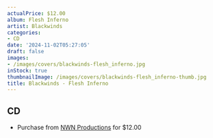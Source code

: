 ```yaml
---
actualPrice: $12.00
album: Flesh Inferno
artist: Blackwinds
categories:
- CD
date: '2024-11-02T05:27:05'
draft: false
images:
- /images/covers/blackwinds-flesh_inferno.jpg
inStock: true
thumbnailImage: /images/covers/blackwinds-flesh_inferno-thumb.jpg
title: Blackwinds - Flesh Inferno
---
```


## CD
* Purchase from [NWN Productions](http://shop.nwnprod.com/index.php?route=product/product&path=93&product_id=19913&sort=pd.name&order=ASC) for $12.00

